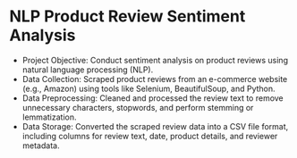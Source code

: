 # NLP Product Review Sentiment Analysis

- Project Objective: Conduct sentiment analysis on product reviews using natural language processing (NLP).
- Data Collection: Scraped product reviews from an e-commerce website (e.g., Amazon) using tools like Selenium, BeautifulSoup, and Python.
- Data Preprocessing: Cleaned and processed the review text to remove unnecessary characters, stopwords, and perform stemming or lemmatization.
- Data Storage: Converted the scraped review data into a CSV file format, including columns for review text, date, product details, and    reviewer metadata.